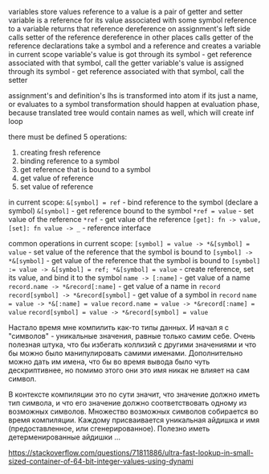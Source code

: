 variables store values
reference to a value is a pair of getter and setter
variable is a reference for its value associated with some symbol
reference to a variable returns that reference
dereference on assignment's left side calls setter of the reference
dereference in other places calls getter of the reference
declarations take a symbol and a reference and creates a variable in current scope
variable's value is got through its symbol - get reference associated with that symbol, call the getter
variable's value is assigned through its symbol - get reference associated with that symbol, call the setter

assignment's and definition's lhs is transformed into atom if its just a name, or evaluates to a symbol
transformation should happen at evaluation phase, because translated tree would contain names as well, which will create inf loop

there must be defined 5 operations:
1. creating fresh reference
2. binding reference to a symbol
3. get reference that is bound to a symbol
4. get value of reference
5. set value of reference

in current scope:
`&[symbol] = ref` - bind reference to the symbol (declare a symbol)
`&[symbol]` - get reference bound to the symbol
`*ref = value` - set value of the reference
`*ref` - get value of the reference
`[get]: fn -> value, [set]: fn value -> _` - reference interface

common operations in current scope:
`[symbol] = value -> *&[symbol] = value` - set value of the reference that the symbol is bound to
`[symbol] -> *&[symbol]` - get value of the reference that the symbol is bound to
`[symbol] := value -> &[symbol] = ref; *&[symbol] = value` - create reference, set its value, and bind it to the symbol
`name -> [:name]` - get value of a name
`record.name -> *&record[:name]` - get value of a name in `record`
`record[symbol] -> *&record[symbol]` - get value of a symbol in `record`
`name = value -> *&[:name] = value`
`record.name = value -> *&record[:name] = value`
`record[symbol] = value -> *&record[symbol] = value`


Настало время мне компилить как-то типы данных.
И начал я с "символов" - уникальные значения, равные только самим себе. Очень полезная штука, что бы избегать коллизий с другими значениями и что бы можно было манипулировать самими именами. Дополнительно можно дать им имена, что бы во время вывода было чуть дескриптивнее, но помимо этого они это имя никак не влияет на сам символ.

В контексте компиляции это по сути значит, что значение должно иметь тип символа, и что его значение должно соответствовать одному из возможных символов. Множество возможных символов собирается во время компиляции. Каждому присваивается уникальная айдишка и имя (предоставленное, или сгенерированное). Полезно иметь детерменированные айдишки
...

https://stackoverflow.com/questions/71811886/ultra-fast-lookup-in-small-sized-container-of-64-bit-integer-values-using-dynami